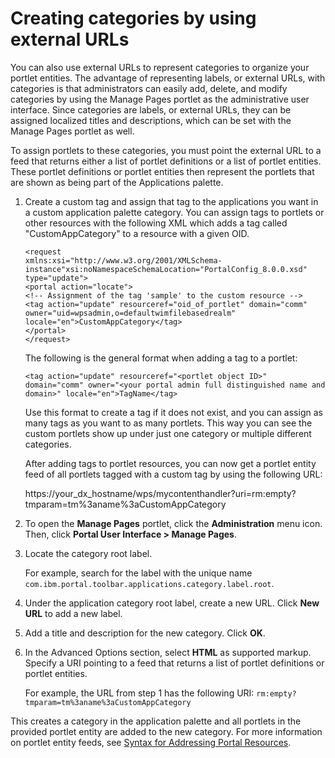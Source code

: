 # Creating categories by using external URLs

You can also use external URLs to represent categories to organize your portlet entities. The advantage of representing labels, or external URLs, with categories is that administrators can easily add, delete, and modify categories by using the Manage Pages portlet as the administrative user interface. Since categories are labels, or external URLs, they can be assigned localized titles and descriptions, which can be set with the Manage Pages portlet as well.

To assign portlets to these categories, you must point the external URL to a feed that returns either a list of portlet definitions or a list of portlet entities. These portlet definitions or portlet entities then represent the portlets that are shown as being part of the Applications palette.


1. Create a custom tag and assign that tag to the applications you want in a custom application palette category. You can assign tags to portlets or other resources with the following XML which adds a tag called "CustomAppCategory" to a resource with a given OID.

    ```
    <request
    xmlns:xsi="http://www.w3.org/2001/XMLSchema-instance"xsi:noNamespaceSchemaLocation="PortalConfig_8.0.0.xsd" type="update"> 
    <portal action="locate"> 
    <!-- Assignment of the tag 'sample' to the custom resource -->
    <tag action="update" resourceref="oid_of_portlet" domain="comm" owner="uid=wpsadmin,o=defaultwimfilebasedrealm" locale="en">CustomAppCategory</tag>
    </portal>
    </request>
    ```

    The following is the general format when adding a tag to a portlet:

    ```
    <tag action="update" resourceref="<portlet object ID>" domain="comm" owner="<your portal admin full distinguished name and domain>" locale="en">TagName</tag>
    ```

    Use this format to create a tag if it does not exist, and you can assign as many tags as you want to as many portlets. This way you can see the custom portlets show up under just one category or multiple different categories.

    After adding tags to portlet resources, you can now get a portlet entity feed of all portlets tagged with a custom tag by using the following URL:

    https://your_dx_hostname/wps/mycontenthandler?uri=rm:empty?tmparam=tm%3aname%3aCustomAppCategory


2) To open the **Manage Pages** portlet, click the **Administration** menu icon. Then, click **Portal User Interface > Manage Pages**.

3) Locate the category root label.

    For example, search for the label with the unique name `com.ibm.portal.toolbar.applications.category.label.root`.

4) Under the application category root label, create a new URL. Click **New URL** to add a new label.

5) Add a title and description for the new category. Click **OK**.

6) In the Advanced Options section, select **HTML** as supported markup. Specify a URI pointing to a feed that returns a list of portlet definitions or portlet entities.

    For example, the URL from step 1 has the following URI: `rm:empty?tmparam=tm%3aname%3aCustomAppCategory`

This creates a category in the application palette and all portlets in the provided portlet entity are added to the new category. For more information on portlet entity feeds, see [Syntax for Addressing Portal Resources](../../../../../extend_dx/apis/model_spi/model-spi_rest_service/feeds_rest_svc/syntax_for_portal_resource/index.md).
